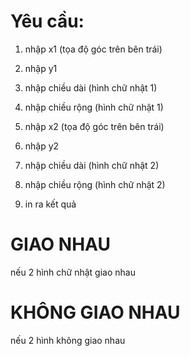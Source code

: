 # Yêu cầu:
1. nhập x1 (tọa độ góc trên bên trái)
2. nhập y1
3. nhập chiều dài (hình chữ nhật 1)
4. nhập chiều rộng (hình chữ nhật 1)

5. nhập x2 (tọa độ góc trên bên trái)
6. nhập y2
7. nhập chiều dài (hình chữ nhật 2)
8. nhập chiều rộng (hình chữ nhật 2)

9. in ra kết quả

# GIAO NHAU
nếu 2 hình chữ nhật giao nhau

# KHÔNG GIAO NHAU
nếu 2 hình không giao nhau
